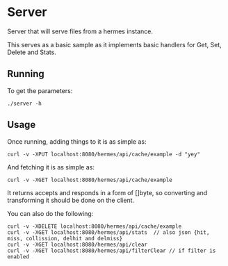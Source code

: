 # Server

Server that will serve files from a hermes instance.

This serves as a basic sample as it implements basic handlers for Get, Set, Delete and Stats.

## Running

To get the parameters:

```
./server -h 
```


## Usage

Once running, adding things to it is as simple as:

```
curl -v -XPUT localhost:8080/hermes/api/cache/example -d "yey"
```

And fetching it is as simple as:

```
curl -v -XGET localhost:8080/hermes/api/cache/example
```

It returns accepts and responds in a form of []byte, so converting and transforming it should be done on the client.

You can also do the following:

```
curl -v -XDELETE localhost:8080/hermes/api/cache/example
curl -v -XGET localhost:8080/hermes/api/stats  // also json {hit, miss, collission, delhit and delmiss}
curl -v -XGET localhost:8080/hermes/api/clear
curl -v -XGET localhost:8080/hermes/api/filterClear // if filter is enabled
```